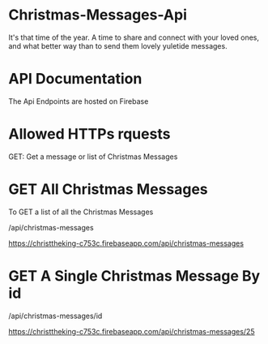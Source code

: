 # Christmas-Messages-Api
It's that time of the year. A time to share and connect with your loved ones, and what better way than to send them lovely yuletide messages.

# API Documentation
The Api Endpoints are hosted on Firebase

# Allowed HTTPs rquests
GET: Get a message or list of Christmas Messages

# GET All Christmas Messages
To GET a list of all the Christmas Messages

/api/christmas-messages

https://christtheking-c753c.firebaseapp.com/api/christmas-messages

# GET A Single Christmas Message By id

/api/christmas-messages/id

https://christtheking-c753c.firebaseapp.com/api/christmas-messages/25
